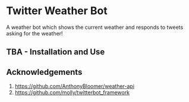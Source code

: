 # Twitter Weather Bot
A weather bot which shows the current weather and responds to tweets asking for the weather!

## TBA - Installation and Use

## Acknowledgements
1) https://github.com/AnthonyBloomer/weather-api
2) https://github.com/molly/twitterbot_framework